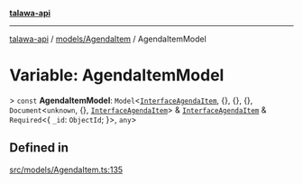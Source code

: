 [**talawa-api**](../../../README.md)

***

[talawa-api](../../../modules.md) / [models/AgendaItem](../README.md) / AgendaItemModel

# Variable: AgendaItemModel

\> `const` **AgendaItemModel**: `Model`\<[`InterfaceAgendaItem`](../interfaces/InterfaceAgendaItem.md), \{\}, \{\}, \{\}, `Document`\<`unknown`, \{\}, [`InterfaceAgendaItem`](../interfaces/InterfaceAgendaItem.md)\> & [`InterfaceAgendaItem`](../interfaces/InterfaceAgendaItem.md) & `Required`\<\{ `_id`: `ObjectId`; \}\>, `any`\>

## Defined in

[src/models/AgendaItem.ts:135](https://github.com/PalisadoesFoundation/talawa-api/blob/6bd0fecc1032af2aa70d925c85724d9fec2350f9/src/models/AgendaItem.ts#L135)

